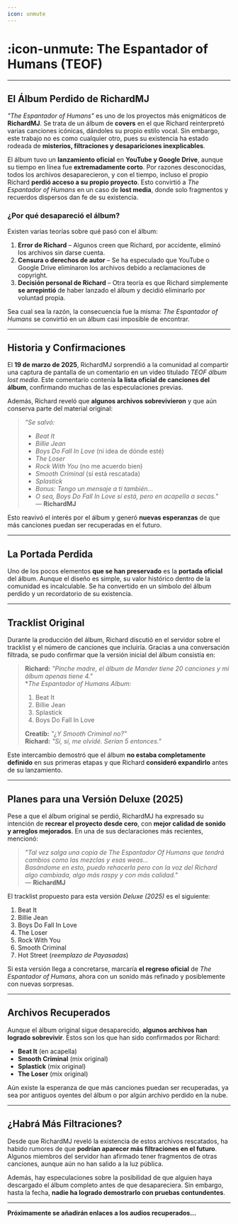 ```yaml
---
icon: unmute
---
```


# :icon-unmute: The Espantador of Humans (TEOF)

***

## El Álbum Perdido de RichardMJ

*"The Espantador of Humans"* es uno de los proyectos más enigmáticos de **RichardMJ**. Se trata de un álbum de **covers** en el que Richard reinterpretó varias canciones icónicas, dándoles su propio estilo vocal. Sin embargo, este trabajo no es como cualquier otro, pues su existencia ha estado rodeada de **misterios, filtraciones y desapariciones inexplicables**.  

El álbum tuvo un **lanzamiento oficial** en **YouTube y Google Drive**, aunque su tiempo en línea fue **extremadamente corto**. Por razones desconocidas, todos los archivos desaparecieron, y con el tiempo, incluso el propio Richard **perdió acceso a su propio proyecto**. Esto convirtió a *The Espantador of Humans* en un caso de **lost media**, donde solo fragmentos y recuerdos dispersos dan fe de su existencia.  

### **¿Por qué desapareció el álbum?**  
Existen varias teorías sobre qué pasó con el álbum:  
1. **Error de Richard** – Algunos creen que Richard, por accidente, eliminó los archivos sin darse cuenta.  
2. **Censura o derechos de autor** – Se ha especulado que YouTube o Google Drive eliminaron los archivos debido a reclamaciones de copyright.  
3. **Decisión personal de Richard** – Otra teoría es que Richard simplemente **se arrepintió** de haber lanzado el álbum y decidió eliminarlo por voluntad propia.  

Sea cual sea la razón, la consecuencia fue la misma: *The Espantador of Humans* se convirtió en un álbum casi imposible de encontrar.  

***

## Historia y Confirmaciones  

El **19 de marzo de 2025**, RichardMJ sorprendió a la comunidad al compartir una captura de pantalla de un comentario en un video titulado *TEOF álbum lost media*. Este comentario contenía **la lista oficial de canciones del álbum**, confirmando muchas de las especulaciones previas.  

Además, Richard reveló que **algunos archivos sobrevivieron** y que aún conserva parte del material original:  

> *"Se salvó:*  
> - *Beat It*  
> - *Billie Jean*  
> - *Boys Do Fall In Love* (ni idea de dónde esté)  
> - *The Loser*  
> - *Rock With You* (no me acuerdo bien)  
> - *Smooth Criminal* (sí está rescatada)  
> - *Splastick*  
> - *Bonus: Tengo un mensaje a ti también...*  
> - *O sea, Boys Do Fall In Love sí está, pero en acapella a secas."*  
> — **RichardMJ**  

Esto reavivó el interés por el álbum y generó **nuevas esperanzas** de que más canciones puedan ser recuperadas en el futuro.  

***

## La Portada Perdida  

Uno de los pocos elementos **que se han preservado** es la **portada oficial** del álbum. Aunque el diseño es simple, su valor histórico dentro de la comunidad es incalculable. Se ha convertido en un símbolo del álbum perdido y un recordatorio de su existencia.  

***

## Tracklist Original  

Durante la producción del álbum, Richard discutió en el servidor sobre el tracklist y el número de canciones que incluiría. Gracias a una conversación filtrada, se pudo confirmar que la versión inicial del álbum consistía en:  

> **Richard:** *"Pinche madre, el álbum de Mander tiene 20 canciones y mi álbum apenas tiene 4."*  
> **The Espantador of Humans Album:*  
> 1. Beat It  
> 2. Billie Jean  
> 3. Splastick  
> 4. Boys Do Fall In Love  
>  
> **Creatib:** *"¿Y Smooth Criminal no?"*  
> **Richard:** *"Sí, sí, me olvidé. Serían 5 entonces."*  

Este intercambio demostró que el álbum **no estaba completamente definido** en sus primeras etapas y que Richard **consideró expandirlo** antes de su lanzamiento.  

***

## Planes para una Versión Deluxe (2025)  

Pese a que el álbum original se perdió, RichardMJ ha expresado su intención de **recrear el proyecto desde cero**, con **mejor calidad de sonido y arreglos mejorados**. En una de sus declaraciones más recientes, mencionó:  

> *"Tal vez salga una copia de The Espantador Of Humans que tendrá cambios como las mezclas y esas weas...  
> Basándome en esto, puedo rehacerla pero con la voz del Richard algo cambiada, algo más raspy y con más calidad."*  
> — **RichardMJ**  

El tracklist propuesto para esta versión *Deluxe (2025)* es el siguiente:  

1. Beat It  
2. Billie Jean  
3. Boys Do Fall In Love  
4. The Loser  
5. Rock With You  
6. Smooth Criminal  
7. Hot Street (*reemplazo de Payasadas*)  

Si esta versión llega a concretarse, marcaría **el regreso oficial** de *The Espantador of Humans*, ahora con un sonido más refinado y posiblemente con nuevas sorpresas.  

***

## Archivos Recuperados  

Aunque el álbum original sigue desaparecido, **algunos archivos han logrado sobrevivir**. Estos son los que han sido confirmados por Richard:  

- **Beat It** (en acapella)  
- **Smooth Criminal** (mix original)  
- **Splastick** (mix original)  
- **The Loser** (mix original)  

Aún existe la esperanza de que más canciones puedan ser recuperadas, ya sea por antiguos oyentes del álbum o por algún archivo perdido en la nube.  

***

## ¿Habrá Más Filtraciones?  

Desde que RichardMJ reveló la existencia de estos archivos rescatados, ha habido rumores de que **podrían aparecer más filtraciones en el futuro**. Algunos miembros del servidor han afirmado tener fragmentos de otras canciones, aunque aún no han salido a la luz pública.  

Además, hay especulaciones sobre la posibilidad de que alguien haya descargado el álbum completo antes de que desapareciera. Sin embargo, hasta la fecha, **nadie ha logrado demostrarlo con pruebas contundentes**.  

---

**Próximamente se añadirán enlaces a los audios recuperados...**
